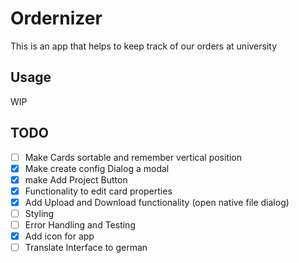 # Ordernizer

This is an app that helps to keep track of our orders at university

## Usage

WIP

## TODO

- [ ] Make Cards sortable and remember vertical position
- [x] Make create config Dialog a modal
- [x] make Add Project Button
- [x] Functionality to edit card properties
- [x] Add Upload and Download functionality (open native file dialog)
- [ ] Styling
- [ ] Error Handling and Testing
- [x] Add icon for app
- [ ] Translate Interface to german
